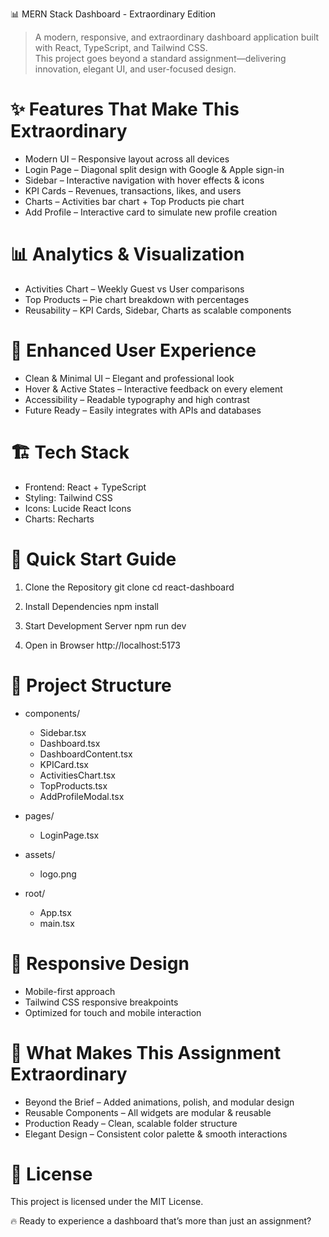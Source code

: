 📊  MERN Stack Dashboard - Extraordinary Edition

> A modern, responsive, and extraordinary dashboard application built with React, TypeScript, and Tailwind CSS.  
> This project goes beyond a standard assignment—delivering innovation, elegant UI, and user-focused design.  

# ✨ Features That Make This Extraordinary
- Modern UI – Responsive layout across all devices
- Login Page – Diagonal split design with Google & Apple sign-in
- Sidebar – Interactive navigation with hover effects & icons
- KPI Cards – Revenues, transactions, likes, and users
- Charts – Activities bar chart + Top Products pie chart
- Add Profile – Interactive card to simulate new profile creation

# 📊 Analytics & Visualization
- Activities Chart – Weekly Guest vs User comparisons
- Top Products – Pie chart breakdown with percentages
- Reusability – KPI Cards, Sidebar, Charts as scalable components

# 🌙 Enhanced User Experience
- Clean & Minimal UI – Elegant and professional look
- Hover & Active States – Interactive feedback on every element
- Accessibility – Readable typography and high contrast
- Future Ready – Easily integrates with APIs and databases

# 🏗️ Tech Stack
- Frontend: React + TypeScript
- Styling: Tailwind CSS
- Icons: Lucide React Icons
- Charts: Recharts

# 🚀 Quick Start Guide
1. Clone the Repository
   git clone <your-repo-url>
   cd react-dashboard

2. Install Dependencies
   npm install

3. Start Development Server
   npm run dev

4. Open in Browser
   http://localhost:5173

# 📂 Project Structure
- components/
  - Sidebar.tsx
  - Dashboard.tsx
  - DashboardContent.tsx
  - KPICard.tsx
  - ActivitiesChart.tsx
  - TopProducts.tsx
  - AddProfileModal.tsx

- pages/
  - LoginPage.tsx

- assets/
  - logo.png

- root/
  - App.tsx
  - main.tsx

# 📱 Responsive Design
- Mobile-first approach
- Tailwind CSS responsive breakpoints
- Optimized for touch and mobile interaction

# 🌟 What Makes This Assignment Extraordinary
- Beyond the Brief – Added animations, polish, and modular design
- Reusable Components – All widgets are modular & reusable
- Production Ready – Clean, scalable folder structure
- Elegant Design – Consistent color palette & smooth interactions

# 📄 License
This project is licensed under the MIT License.

🔥 Ready to experience a dashboard that’s more than just an assignment?
